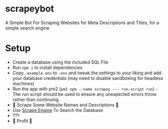 # scrapeybot
A Simple Bot For Scraping Websites for Meta Descriptions and Titles, for a simple search engine

# Setup
- Create a database using the included SQL File
- Run `npm i` to install dependencies
- Copy `.example.env` to `.env` and tweak the settings to your liking and add your database credentials (may need to disable sandboxing for headless machines)
- Run the app with pm2 (`pm2 npm --name scrapey --- run-script run`) - The run script should be used to ensure any unexpected errors throw rather than continuing.
- 🔪 Scrape Some Website Names and Descriptions 🔪
- Use [Scrape Engine](https://github.com/Snaddyvitch-Dispenser/scrape-engine) To Search the Database
- ???
- 🥖 Profit 🥖
